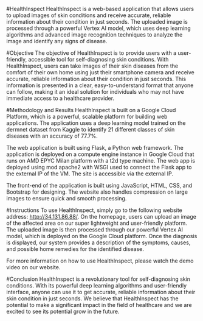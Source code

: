 
#HealthInspect
HealthInspect is a web-based application that allows users to upload images of skin conditions and receive accurate, reliable information about their condition in just seconds. The uploaded image is processed through a powerful Vertex AI model, which uses deep learning algorithms and advanced image recognition techniques to analyze the image and identify any signs of disease.

#Objective
The objective of HealthInspect is to provide users with a user-friendly, accessible tool for self-diagnosing skin conditions. With HealthInspect, users can take images of their skin diseases from the comfort of their own home using just their smartphone camera and receive accurate, reliable information about their condition in just seconds. This information is presented in a clear, easy-to-understand format that anyone can follow, making it an ideal solution for individuals who may not have immediate access to a healthcare provider.

#Methodology and Results
HealthInspect is built on a Google Cloud Platform, which is a powerful, scalable platform for building web applications. The application uses a deep learning model trained on the dermnet dataset from Kaggle to identify 21 different classes of skin diseases with an accuracy of 77.7%.

The web application is built using Flask, a Python web framework. The application is deployed on a compute engine instance in Google Cloud that runs on AMD EPYC Milan platform with a t2d type machine. The web app is deployed using mod apache2 with WSGI used to connect the Flask app to the external IP of the VM. The site is accessible via the external IP.

The front-end of the application is built using JavaScript, HTML, CSS, and Bootstrap for designing. The website also handles compression on large images to ensure quick and smooth processing.

#Instructions
To use HealthInspect, simply go to the following website address: http://34.131.86.88/. On the homepage, users can upload an image of the affected area on our super lightweight and user-friendly platform. The uploaded image is then processed through our powerful Vertex AI model, which is deployed on the Google Cloud platform. Once the diagnosis is displayed, our system provides a description of the symptoms, causes, and possible home remedies for the identified disease.

For more information on how to use HealthInspect, please watch the demo video on our website.

#Conclusion
HealthInspect is a revolutionary tool for self-diagnosing skin conditions. With its powerful deep learning algorithms and user-friendly interface, anyone can use it to get accurate, reliable information about their skin condition in just seconds. We believe that HealthInspect has the potential to make a significant impact in the field of healthcare and we are excited to see its potential grow in the future.

